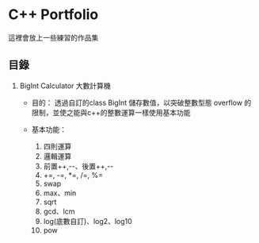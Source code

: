 # C++ Portfolio

這裡會放上一些練習的作品集

## 目錄
1.  BigInt Calculator 大數計算機

    *    目的：
透過自訂的class BigInt 儲存數值，以突破整數型態 overflow 的限制，並使之能與c++的整數運算一樣使用基本功能
   
    * 基本功能：
        1.  四則運算
        2.  邏輯運算
        3.  前置++,--、後置++,--
        4.  +=, -=, *=, /=, %=
        5.  swap
        6.  max、min
        7.  sqrt
        8.  gcd、lcm
        9.  log(底數自訂)、log2、log10
        10. pow
